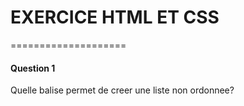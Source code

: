 # EXERCICE HTML ET CSS
====================

#### Question 1
Quelle balise permet de creer une liste non ordonnee?